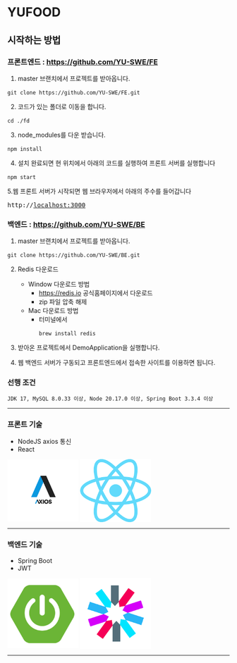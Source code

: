 # YUFOOD

## 시작하는 방법

### 프론트엔드 : <https://github.com/YU-SWE/FE>
1.  master 브랜치에서 프로젝트를 받아옵니다.
```angular2html
git clone https://github.com/YU-SWE/FE.git
```

2.  코드가 있는 폴더로 이동을 합니다.
```angular2html
cd ./fd
```

3. node_modules를 다운 받습니다.
```angular2html
npm install
```

4. 설치 완료되면 현 위치에서 아래의 코드를 실행하여 프론트 서버를 실행합니다
```angular2html
npm start
```

5.웹 프론트 서버가 시작되면 웹 브라우저에서 아래의 주수를 들어갑니다
<pre>
http://<a href="http://localhost:3000" target="_blank">localhost:3000</a>
</pre>

### 백엔드 : <https://github.com/YU-SWE/BE>

1. master 브랜치에서 프로젝트를 받아옵니다.
```angular2html
git clone https://github.com/YU-SWE/BE.git
```
2. Redis 다운로드 
   *  Window 다운로드 방법
       + https://redis.io 공식홈페이지에서 다운로드
       + zip 파일 압축 해제
   * Mac 다운로드 방법
     + 터미널에서
       ```angular2html
       brew install redis
       ``` 

3. 받아온 프로젝트에서 DemoApplication을 실행합니다.
4. 웹 백엔드 서버가 구동되고 프론트엔드에서 접속한 사이트를 이용하면 됩니다.

### 선행 조건
```angular2html
JDK 17, MySQL 8.0.33 이상, Node 20.17.0 이상, Spring Boot 3.3.4 이상
```

***

### 프론트 기술
* NodeJS axios 통신
* React
<p align="left">
    <img src="./image/axios.png" align="center" width="32%">
    <img src="./image/react.png" align="center" width="32%">
</p>


***

### 백엔드 기술
* Spring Boot
* JWT
<p align="left">
    <img src="./image/spring_boot.png" align="center" width="32%">
    <img src="./image/jwt.png" align="center" width="32%">
</p>

- - -

[//]: # (![SpringBoot]&#40;https://img.shields.io/badge/SpringBoot-6DB33F?style=for-the-badge&logo=springboot&logoColor=white&#41;)

[//]: # (![MySQL]&#40;https://img.shields.io/badge/mysql-4479A1?style=for-the-badge&logo=mysql&logoColor=white&#41;)

[//]: # (![Java]&#40;https://img.shields.io/badge/Java-ED8B00?style=for-the-badge&logo=java&logoColor=white&#41;)

[//]: # (![React]&#40;https://img.shields.io/badge/react-#61DAFB?style=for-the-badge&logo=react&logoColor=white&#41;)

[//]: # (![React]&#40;https://img.shields.io/badge/REACT-#61DAFB?style=for-the-badge&logo=react&logoColor=white&#41;)
